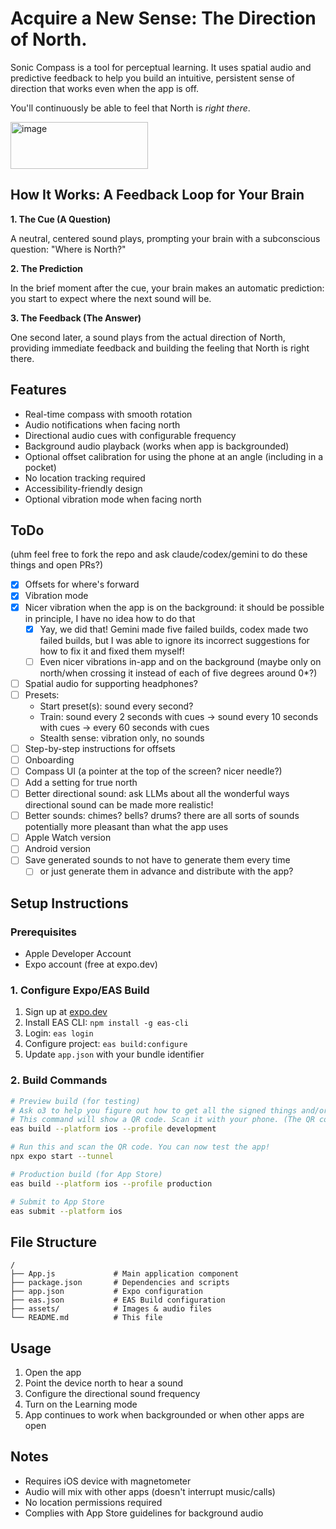 # Acquire a New Sense: The Direction of North.

Sonic Compass is a tool for perceptual learning. It uses spatial audio and predictive feedback to help you build an intuitive, persistent sense of direction that works even when the app is off.

You'll continuously be able to feel that North is *right there*.

[<img width="220" height="75" alt="image" src="https://developer.apple.com/assets/elements/badges/download-on-the-app-store.svg" />](https://apps.apple.com/gb/app/sonic-compass/id6746952992)

## How It Works: A Feedback Loop for Your Brain

**1. The Cue (A Question)**

A neutral, centered sound plays, prompting your brain with a subconscious question: "Where is North?"

**2. The Prediction**

In the brief moment after the cue, your brain makes an automatic prediction: you start to expect where the next sound will be.

**3. The Feedback (The Answer)**

One second later, a sound plays from the actual direction of North, providing immediate feedback and building the feeling that North is right there.

## Features

- Real-time compass with smooth rotation
- Audio notifications when facing north
- Directional audio cues with configurable frequency
- Background audio playback (works when app is backgrounded)
- Optional offset calibration for using the phone at an angle (including in a pocket)
- No location tracking required
- Accessibility-friendly design
- Optional vibration mode when facing north

## ToDo

(uhm feel free to fork the repo and ask claude/codex/gemini to do these things and open PRs?)

- [x] Offsets for where's forward
- [x] Vibration mode
- [x] Nicer vibration when the app is on the background: it should be possible in principle, I have no idea how to do that
  - [x] Yay, we did that! Gemini made five failed builds, codex made two failed builds, but I was able to ignore its incorrect suggestions for how to fix it and fixed them myself! 
  - [ ] Even nicer vibrations in-app and on the background (maybe only on north/when crossing it instead of each of five degrees around 0*?)
- [ ] Spatial audio for supporting headphones?
- [ ] Presets:
  - Start preset(s): sound every second?
  - Train: sound every 2 seconds with cues -> sound every 10 seconds with cues -> every 60 seconds with cues
  - Stealth sense: vibration only, no sounds
- [ ] Step-by-step instructions for offsets
- [ ] Onboarding
- [ ] Compass UI (a pointer at the top of the screen? nicer needle?)
- [ ] Add a setting for true north
- [ ] Better directional sound: ask LLMs about all the wonderful ways directional sound can be made more realistic!
- [ ] Better sounds: chimes? bells? drums? there are all sorts of sounds potentially more pleasant than what the app uses
- [ ] Apple Watch version
- [ ] Android version
- [ ] Save generated sounds to not have to generate them every time
  - [ ] or just generate them in advance and distribute with the app?

## Setup Instructions

### Prerequisites

- Apple Developer Account
- Expo account (free at expo.dev)

### 1. Configure Expo/EAS Build

1. Sign up at [expo.dev](https://expo.dev)
2. Install EAS CLI: `npm install -g eas-cli`
3. Login: `eas login`
4. Configure project: `eas build:configure`
5. Update `app.json` with your bundle identifier

### 2. Build Commands

```bash
# Preview build (for testing)
# Ask o3 to help you figure out how to get all the signed things and/or follow Expo instructions.
# This command will show a QR code. Scan it with your phone. (The QR code is also available in Builds on Expo.)
eas build --platform ios --profile development

# Run this and scan the QR code. You can now test the app!
npx expo start --tunnel

# Production build (for App Store)
eas build --platform ios --profile production

# Submit to App Store
eas submit --platform ios
```

## File Structure

```
/
├── App.js             # Main application component
├── package.json       # Dependencies and scripts
├── app.json           # Expo configuration
├── eas.json           # EAS Build configuration
├── assets/            # Images & audio files
└── README.md          # This file
```

## Usage

1. Open the app
2. Point the device north to hear a sound
3. Configure the directional sound frequency
4. Turn on the Learning mode
5. App continues to work when backgrounded or when other apps are open

## Notes

- Requires iOS device with magnetometer
- Audio will mix with other apps (doesn't interrupt music/calls)
- No location permissions required
- Complies with App Store guidelines for background audio
